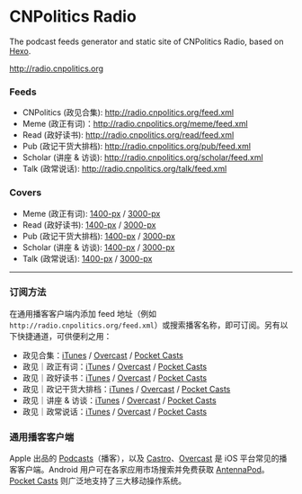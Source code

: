 # CNPolitics Radio

The podcast feeds generator and static site of CNPolitics Radio, based on [Hexo](https://hexo.io).

<http://radio.cnpolitics.org>

### Feeds
- CNPolitics (政见合集): <http://radio.cnpolitics.org/feed.xml>
- Meme (政正有词)：<http://radio.cnpolitics.org/meme/feed.xml>
- Read (政好读书): <http://radio.cnpolitics.org/read/feed.xml>
- Pub (政记干货大排档): <http://radio.cnpolitics.org/pub/feed.xml>
- Scholar (讲座 & 访谈): <http://radio.cnpolitics.org/scholar/feed.xml>
- Talk (政常说话): <http://radio.cnpolitics.org/talk/feed.xml>

### Covers
- Meme (政正有词): [1400-px](http://radio.cnpolitics.org/assets/cover/meme-cover1400-v1.0.jpg) / [3000-px](http://radio.cnpolitics.org/assets/cover/meme-cover3000-v1.0.jpg)
- Read (政好读书): [1400-px](http://radio.cnpolitics.org/assets/cover/read-cover1400-v1.0.jpg) / [3000-px](http://radio.cnpolitics.org/assets/cover/read-cover3000-v1.0.jpg)
- Pub (政记干货大排档): [1400-px](http://radio.cnpolitics.org/assets/cover/pub-cover1400-v1.0.jpg) / [3000-px](http://radio.cnpolitics.org/assets/cover/pub-cover3000-v1.0.jpg)
- Scholar (讲座 & 访谈): [1400-px](http://radio.cnpolitics.org/assets/cover/scholar-cover1400-v1.0.jpg) / [3000-px](http://radio.cnpolitics.org/assets/cover/scholar-cover3000-v1.0.jpg)
- Talk (政常说话): [1400-px](http://radio.cnpolitics.org/assets/cover/talk-cover1400-v1.0.jpg) / [3000-px](http://radio.cnpolitics.org/assets/cover/talk-cover3000-v1.0.jpg)

* * *

### 订阅方法
在通用播客客户端内添加 feed 地址（例如 `http://radio.cnpolitics.org/feed.xml`）或搜索播客名称，即可订阅。另有以下快捷通道，可供便利之用：

- 政见合集：[iTunes](https://geo.itunes.apple.com/cn/podcast/zheng-jian-he-ji/id1115782230?mt=2) / [Overcast](https://overcast.fm/itunes1115782230) / [Pocket Casts](http://pca.st/n1AY)
- 政见｜政正有词：[iTunes](https://geo.itunes.apple.com/cn/podcast/zheng-jian-zheng-zheng-you-ci/id1115783828?mt=2) / [Overcast](https://overcast.fm/itunes1115783828) / [Pocket Casts](http://pca.st/xtHc)
- 政见｜政好读书：[iTunes](https://geo.itunes.apple.com/cn/podcast/zheng-jian-zheng-hao-du-shu/id1115780911?mt=2) / [Overcast](https://overcast.fm/itunes1115780911) / [Pocket Casts](http://pca.st/R26w)
- 政见｜政记干货大排档：[iTunes](https://geo.itunes.apple.com/cn/podcast/zheng-jian-zheng-ji-gan-huo/id1115780914?mt=2) / [Overcast](https://overcast.fm/itunes1115780914) / [Pocket Casts](http://pca.st/E5BU)
- 政见｜讲座 & 访谈：[iTunes](https://geo.itunes.apple.com/cn/podcast/zheng-jian-jiang-zuo-fang-tan/id1115782232?mt=2) / [Overcast](https://overcast.fm/itunes1115782232) / [Pocket Casts](http://pca.st/9kBY)
- 政见｜政常说话：[iTunes](https://geo.itunes.apple.com/cn/podcast/zheng-jian-zheng-chang-shuo/id1115783826?mt=2) / [Overcast](https://overcast.fm/itunes1115783826) / [Pocket Casts](http://pca.st/LLJJ)

<!--
##### 政见合集
- Feed: `http://radio.cnpolitics.org/feed.xml`
- iTunes: <https://geo.itunes.apple.com/cn/podcast/zheng-jian-he-ji/id1115782230?mt=2>
- Overcast: <https://overcast.fm/itunes1115782230>
- Pocket Casts: <http://pca.st/n1AY>

##### 政见｜政正有词
- Feed: `http://radio.cnpolitics.org/meme/feed.xml`
- iTunes: <https://geo.itunes.apple.com/cn/podcast/zheng-jian-zheng-zheng-you-ci/id1115783828?mt=2>
- Overcast: <https://overcast.fm/itunes1115783828>
- Pocket Casts: <http://pca.st/xtHc>

##### 政见｜政好读书
- Feed: `http://radio.cnpolitics.org/read/feed.xml`
- iTunes: <https://geo.itunes.apple.com/cn/podcast/zheng-jian-zheng-hao-du-shu/id1115780911?mt=2>
- Overcast: <https://overcast.fm/itunes1115780911>
- Pocket Casts: <http://pca.st/R26w>

##### 政见｜政记干货大排档
- Feed: `http://radio.cnpolitics.org/pub/feed.xml`
- iTunes: <https://geo.itunes.apple.com/cn/podcast/zheng-jian-zheng-ji-gan-huo/id1115780914?mt=2>
- Overcast: <https://overcast.fm/itunes1115780914>
- Pocket Casts: <http://pca.st/E5BU>

##### 政见｜讲座 & 访谈
- Feed: `http://radio.cnpolitics.org/scholar/feed.xml`
- iTunes: <https://geo.itunes.apple.com/cn/podcast/zheng-jian-jiang-zuo-fang-tan/id1115782232?mt=2>
- Overcast: <https://overcast.fm/itunes1115782232>
- Pocket Casts: <http://pca.st/9kBY>

##### 政见｜政常说话
- Feed: `http://radio.cnpolitics.org/talk/feed.xml`
- iTunes: <https://geo.itunes.apple.com/cn/podcast/zheng-jian-zheng-chang-shuo/id1115783826?mt=2>
- Overcast: <https://overcast.fm/itunes1115783826>
- Pocket Casts: <http://pca.st/LLJJ>
-->

### 通用播客客户端
Apple 出品的 [Podcasts][podcasts]（播客），以及 [Castro][castro]、[Overcast][overcast] 是 iOS 平台常见的播客客户端。Android 用户可在各家应用市场搜索并免费获取 [AntennaPod][antennapod]。[Pocket Casts][pocketcasts] 则广泛地支持了三大移动操作系统。

[podcasts]: https://itunes.apple.com/app/podcasts/id525463029
[castro]: http://castro.fm/
[overcast]: https://overcast.fm/
[antennapod]: http://antennapod.org/
[pocketcasts]: http://www.shiftyjelly.com/pocketcasts
